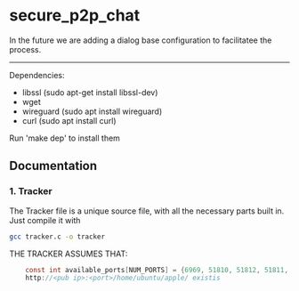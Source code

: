 # secure_p2p_chat

In the future we are adding a dialog base configuration to facilitatee the process.

--------
Dependencies:
- libssl (sudo apt-get install libssl-dev)
- wget
- wireguard (sudo apt install wireguard)
- curl  (sudo apt install curl)

Run 'make dep' to install them

## Documentation

### 1. Tracker

The Tracker file is a unique source file, with all the necessary parts built in. Just compile it with 
```bash
gcc tracker.c -o tracker
```

THE TRACKER ASSUMES THAT:

```C
    const int available_ports[NUM_PORTS] = {6969, 51810, 51812, 51811, 8080};
    http://<pub ip>:<port>/home/ubuntu/apple/ existis
```
    
